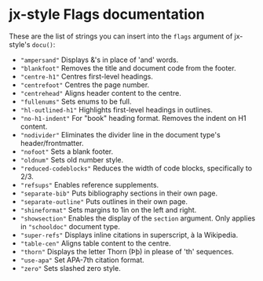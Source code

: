 # jx-style Flags documentation
These are the list of strings you can insert into the `flags` argument of jx-style's `docu()`:

- `"ampersand"` Displays &'s in place of 'and' words.
- `"blankfoot"` Removes the title and document code from the footer.
- `"centre-h1"` Centres first-level headings.
- `"centrefoot"` Centres the page number.
- `"centrehead"` Aligns header content to the centre.
- `"fullenums"` Sets enums to be full.
- `"hl-outlined-h1"` Highlights first-level headings in outlines.
- `"no-h1-indent"` For "book" heading format. Removes the indent on H1 content.
- `"nodivider"` Eliminates the divider line in the document type's header/frontmatter.
- `"nofoot"` Sets a blank footer.
- `"oldnum"` Sets old number style.
- `"reduced-codeblocks"` Reduces the width of code blocks, specifically to 2/3.
- `"refsups"` Enables reference supplements.
- `"separate-bib"` Puts bibliography sections in their own page.
- `"separate-outline"` Puts outlines in their own page.
- `"shineformat"` Sets margins to 1in on the left and right.
- `"showsection"` Enables the display of the `section` argument. Only applies in `"schooldoc"` document type.
- `"super-refs"` Displays inline citations in superscript, à la Wikipedia.
- `"table-cen"` Aligns table content to the centre.
- `"thorn"` Displays the letter Thorn (Þþ) in please of 'th' sequences.
- `"use-apa"` Set APA-7th citation format.
- `"zero"` Sets slashed zero style.